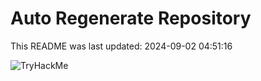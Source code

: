 # Auto Regenerate Repository

This README was last updated: 2024-09-02 04:51:16

 ![TryHackMe](https://tryhackme.com/badge/533634)